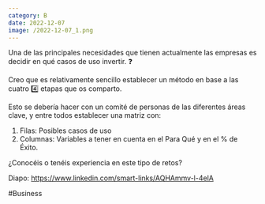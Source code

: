 ```yaml
--- 
category: B 
date: 2022-12-07 
image: /2022-12-07_1.png 
--- 
```


Una de las principales necesidades que tienen actualmente las empresas es decidir en qué casos de uso invertir. ❓

Creo que es relativamente sencillo establecer un método en base a las cuatro 4️⃣ etapas que os comparto. 

Esto se debería hacer con un comité de personas de las diferentes áreas clave, y entre todos establecer una matriz con:

1) Filas: Posibles casos de uso
2) Columnas: Variables a tener en cuenta en el Para Qué y en el % de Éxito.   

¿Conocéis o tenéis experiencia en este tipo de retos?

Diapo: https://www.linkedin.com/smart-links/AQHAmmv-l-4elA

#Business